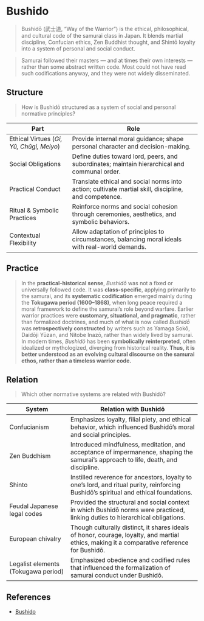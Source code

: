 # Bushido

> Bushidō (武士道, “Way of the Warrior”) is the ethical, philosophical, and cultural code of the samurai class in Japan. It blends martial discipline, Confucian ethics, Zen Buddhist thought, and Shintō loyalty into a system of personal and social conduct.

> Samurai followed their masters — and at times their own interests — rather than some abstract written code. Most could not have read such codifications anyway, and they were not widely disseminated.

## Structure

> How is Bushidō structured as a system of social and personal normative principles?

| **Part**                     | **Role**                                                                                  |
| ---------------------------------------- | ---------------------------------------------------------------------------------------------------- |
| Ethical Virtues (*Gi, Yū, Chūgi, Meiyo*) | Provide internal moral guidance; shape personal character and decision-making.                       |
| Social Obligations                       | Define duties toward lord, peers, and subordinates; maintain hierarchical and communal order.        |
| Practical Conduct                        | Translate ethical and social norms into action; cultivate martial skill, discipline, and competence. |
| Ritual & Symbolic Practices              | Reinforce norms and social cohesion through ceremonies, aesthetics, and symbolic behaviors.          |
| Contextual Flexibility                   | Allow adaptation of principles to circumstances, balancing moral ideals with real-world demands.     |

## Practice

> In the **practical-historical sense**, *Bushidō* was not a fixed or universally followed code. It was **class-specific**, applying primarily to the samurai, and its **systematic codification** emerged mainly during the **Tokugawa period (1600–1868)**, when long peace required a moral framework to define the samurai’s role beyond warfare. Earlier warrior practices were **customary, situational, and pragmatic**, rather than formalized doctrines, and much of what is now called *Bushidō* was **retrospectively constructed** by writers such as Yamaga Sokō, Daidōji Yūzan, and Nitobe Inazō, rather than widely lived by samurai. In modern times, *Bushidō* has been **symbolically reinterpreted**, often idealized or mythologized, diverging from historical reality. **Thus, it is better understood as an evolving cultural discourse on the samurai ethos, rather than a timeless warrior code.**

## Relation

> Which other normative systems are related with Bushidō?

| System                              | Relation with Bushidō                                                                                                                       |
| ----------------------------------- | ------------------------------------------------------------------------------------------------------------------------------------------- |
| Confucianism                        | Emphasizes loyalty, filial piety, and ethical behavior, which influenced Bushidō’s moral and social principles.                             |
| Zen Buddhism                        | Introduced mindfulness, meditation, and acceptance of impermanence, shaping the samurai’s approach to life, death, and discipline.          |
| Shinto                              | Instilled reverence for ancestors, loyalty to one’s lord, and ritual purity, reinforcing Bushidō’s spiritual and ethical foundations.       |
| Feudal Japanese legal codes         | Provided the structural and social context in which Bushidō norms were practiced, linking duties to hierarchical obligations.               |
| European chivalry                   | Though culturally distinct, it shares ideals of honor, courage, loyalty, and martial ethics, making it a comparative reference for Bushidō. |
| Legalist elements (Tokugawa period) | Emphasized obedience and codified rules that influenced the formalization of samurai conduct under Bushidō.                                 |

## References

- [Bushido](https://en.wikipedia.org/wiki/Bushido)
